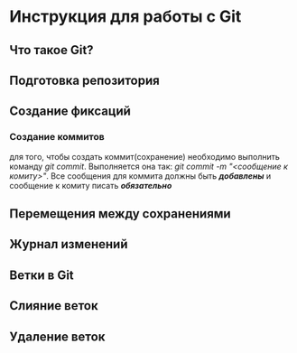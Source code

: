 # Инструкция для работы с Git

## Что такое Git?

## Подготовка репозитория

## Создание фиксаций

### Создание коммитов

для того, чтобы создать коммит(сохранение) необходимо выполнить команду _git commit_. Выполняется она так: _git commit -m "<сообщение к комиту>"_. Все сообщения для коммита должны быть **_добавлены_** и сообщение к комиту писать **_обязательно_**

## Перемещения между сохранениями

## Журнал изменений

## Ветки в Git

## Слияние веток

## Удаление веток
